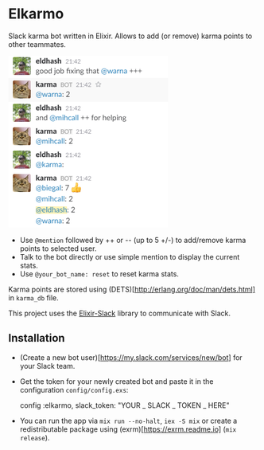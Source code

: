 # Elkarmo

Slack karma bot written in Elixir. Allows to add (or remove) karma points to other teammates.

![screenshot](sshot.png)

* Use `@mention` followed by ++ or -- (up to 5 +/-) to add/remove karma points to selected user.
* Talk to the bot directly or use simple mention to display the current stats.
* Use `@your_bot_name: reset` to reset karma stats.

Karma points are stored using (DETS)[http://erlang.org/doc/man/dets.html] in `karma_db` file.

This project uses the [Elixir-Slack](https://github.com/BlakeWilliams/Elixir-Slack) library to communicate with Slack.

## Installation

* (Create a new bot user)[https://my.slack.com/services/new/bot] for your Slack team.
* Get the token for your newly created bot and paste it in the configuration `config/config.exs`:

    config :elkarmo, slack_token: "YOUR _ SLACK _ TOKEN _ HERE"

* You can run the app via `mix run --no-halt`, `iex -S mix` or create a redistributable package using (exrm)[https://exrm.readme.io] (`mix release`).
